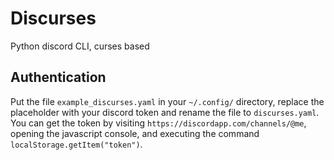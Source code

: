 # Discurses
Python discord CLI, curses based

## Authentication
Put the file `example_discurses.yaml` in your `~/.config/` directory, replace the placeholder with your discord token and rename the file to `discurses.yaml`.
You can get the token by visiting `https://discordapp.com/channels/@me`, opening the javascript console, and executing the command `localStorage.getItem("token")`.
